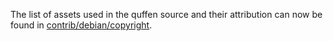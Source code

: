 The list of assets used in the quffen source and their attribution can now be found in [contrib/debian/copyright](../contrib/debian/copyright).

